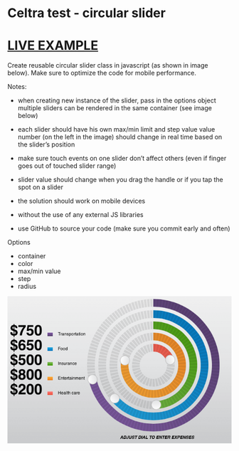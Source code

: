 # Celtra test - circular slider

# [LIVE EXAMPLE](http://greatdanton.github.com/celtra_test/src/index.html)


Create reusable circular slider class in javascript (as shown in image below). Make sure to optimize the code for mobile performance.


Notes:


* when creating new instance of the slider, pass in the options object multiple sliders can be rendered in the same container (see image below)

* each slider should have his own max/min limit and step value
value number (on the left in the image) should change in real time based on the slider’s position

* make sure touch events on one slider don’t affect others (even if finger goes out of touched slider range)

* slider value should change when you drag the handle or if you tap the spot on a slider

* the solution should work on mobile devices
* without the use of any external JS libraries
* use GitHub to source your code (make sure you commit early and often)

Options

* container
* color
* max/min value
* step
* radius


![circular slider](img.png)